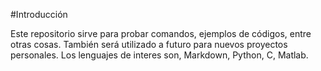 #Introducción

Este repositorio sirve para probar comandos, ejemplos de códigos, entre otras cosas.
También será utilizado a futuro para nuevos proyectos personales. Los lenguajes de interes son, Markdown, Python, C, Matlab.
